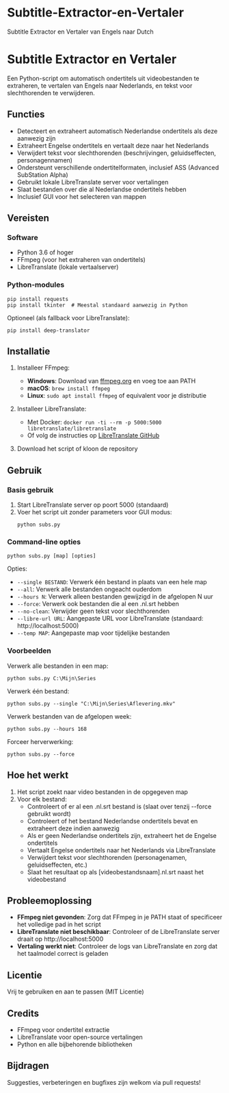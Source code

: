 # Subtitle-Extractor-en-Vertaler
Subtitle Extractor en Vertaler van Engels naar Dutch

# Subtitle Extractor en Vertaler

Een Python-script om automatisch ondertitels uit videobestanden te extraheren, te vertalen van Engels naar Nederlands, en tekst voor slechthorenden te verwijderen.

## Functies

- Detecteert en extraheert automatisch Nederlandse ondertitels als deze aanwezig zijn
- Extraheert Engelse ondertitels en vertaalt deze naar het Nederlands
- Verwijdert tekst voor slechthorenden (beschrijvingen, geluidseffecten, personagennamen)
- Ondersteunt verschillende ondertitelformaten, inclusief ASS (Advanced SubStation Alpha)
- Gebruikt lokale LibreTranslate server voor vertalingen
- Slaat bestanden over die al Nederlandse ondertitels hebben
- Inclusief GUI voor het selecteren van mappen

## Vereisten

### Software

- Python 3.6 of hoger
- FFmpeg (voor het extraheren van ondertitels)
- LibreTranslate (lokale vertaalserver)

### Python-modules

```
pip install requests
pip install tkinter  # Meestal standaard aanwezig in Python
```

Optioneel (als fallback voor LibreTranslate):
```
pip install deep-translator
```

## Installatie

1. Installeer FFmpeg:
   - **Windows**: Download van [ffmpeg.org](https://ffmpeg.org/download.html) en voeg toe aan PATH
   - **macOS**: `brew install ffmpeg`
   - **Linux**: `sudo apt install ffmpeg` of equivalent voor je distributie

2. Installeer LibreTranslate:
   - Met Docker: `docker run -ti --rm -p 5000:5000 libretranslate/libretranslate`
   - Of volg de instructies op [LibreTranslate GitHub](https://github.com/LibreTranslate/LibreTranslate)

3. Download het script of kloon de repository

## Gebruik

### Basis gebruik

1. Start LibreTranslate server op poort 5000 (standaard)
2. Voer het script uit zonder parameters voor GUI modus:
   ```
   python subs.py
   ```

### Command-line opties

```
python subs.py [map] [opties]
```

Opties:
- `--single BESTAND`: Verwerk één bestand in plaats van een hele map
- `--all`: Verwerk alle bestanden ongeacht ouderdom
- `--hours N`: Verwerk alleen bestanden gewijzigd in de afgelopen N uur
- `--force`: Verwerk ook bestanden die al een .nl.srt hebben
- `--no-clean`: Verwijder geen tekst voor slechthorenden
- `--libre-url URL`: Aangepaste URL voor LibreTranslate (standaard: http://localhost:5000)
- `--temp MAP`: Aangepaste map voor tijdelijke bestanden

### Voorbeelden

Verwerk alle bestanden in een map:
```
python subs.py C:\Mijn\Series
```

Verwerk één bestand:
```
python subs.py --single "C:\Mijn\Series\Aflevering.mkv"
```

Verwerk bestanden van de afgelopen week:
```
python subs.py --hours 168
```

Forceer herverwerking:
```
python subs.py --force
```

## Hoe het werkt

1. Het script zoekt naar video bestanden in de opgegeven map
2. Voor elk bestand:
   - Controleert of er al een .nl.srt bestand is (slaat over tenzij --force gebruikt wordt)
   - Controleert of het bestand Nederlandse ondertitels bevat en extraheert deze indien aanwezig
   - Als er geen Nederlandse ondertitels zijn, extraheert het de Engelse ondertitels
   - Vertaalt Engelse ondertitels naar het Nederlands via LibreTranslate
   - Verwijdert tekst voor slechthorenden (personagenamen, geluidseffecten, etc.)
   - Slaat het resultaat op als [videobestandsnaam].nl.srt naast het videobestand

## Probleemoplossing

- **FFmpeg niet gevonden**: Zorg dat FFmpeg in je PATH staat of specificeer het volledige pad in het script
- **LibreTranslate niet beschikbaar**: Controleer of de LibreTranslate server draait op http://localhost:5000
- **Vertaling werkt niet**: Controleer de logs van LibreTranslate en zorg dat het taalmodel correct is geladen

## Licentie

Vrij te gebruiken en aan te passen (MIT Licentie)

## Credits

- FFmpeg voor ondertitel extractie
- LibreTranslate voor open-source vertalingen
- Python en alle bijbehorende bibliotheken

## Bijdragen

Suggesties, verbeteringen en bugfixes zijn welkom via pull requests!
